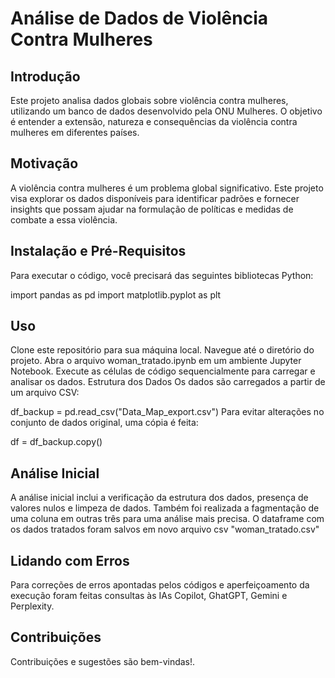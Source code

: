 # Análise de Dados de Violência Contra Mulheres
## Introdução
Este projeto analisa dados globais sobre violência contra mulheres, utilizando um banco de dados desenvolvido pela ONU Mulheres. O objetivo é entender a extensão, natureza e consequências da violência contra mulheres em diferentes países.

## Motivação
A violência contra mulheres é um problema global significativo. Este projeto visa explorar os dados disponíveis para identificar padrões e fornecer insights que possam ajudar na formulação de políticas e medidas de combate a essa violência.

## Instalação e Pré-Requisitos
Para executar o código, você precisará das seguintes bibliotecas Python:

import pandas as pd
import matplotlib.pyplot as plt

## Uso
Clone este repositório para sua máquina local.
Navegue até o diretório do projeto.
Abra o arquivo woman_tratado.ipynb em um ambiente Jupyter Notebook.
Execute as células de código sequencialmente para carregar e analisar os dados.
Estrutura dos Dados
Os dados são carregados a partir de um arquivo CSV:

df_backup = pd.read_csv("Data_Map_export.csv")
Para evitar alterações no conjunto de dados original, uma cópia é feita:

df = df_backup.copy()

## Análise Inicial
A análise inicial inclui a verificação da estrutura dos dados, presença de valores nulos e limpeza de dados. Também foi realizada a fagmentação de uma coluna em outras três para uma análise mais precisa. O dataframe com os dados tratados foram salvos em novo arquivo csv "woman_tratado.csv"

## Lidando com Erros
Para correções de erros apontadas pelos códigos e aperfeiçoamento da execução foram feitas consultas às IAs Copilot, GhatGPT, Gemini e Perplexity.

## Contribuições
Contribuições e sugestões são bem-vindas!.